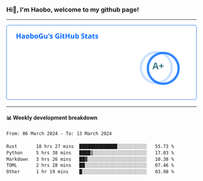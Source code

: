 <!--<h2 align="center"> Hi👋, I'm Haobo, welcome to my github page! </h2>-->
### Hi👋, I'm Haobo, welcome to my github page!
-------

<img href="https://github.com/HaoboGu" src="assets/stats.svg" alt="github stats" /> 

-------

#### 📊 **Weekly development breakdown**
<!--START_SECTION:waka-->

```txt
From: 06 March 2024 - To: 13 March 2024

Rust       18 hrs 27 mins  ██████████████░░░░░░░░░░░   55.73 %
Python     5 hrs 38 mins   ████▒░░░░░░░░░░░░░░░░░░░░   17.03 %
Markdown   3 hrs 26 mins   ██▓░░░░░░░░░░░░░░░░░░░░░░   10.38 %
TOML       2 hrs 28 mins   ██░░░░░░░░░░░░░░░░░░░░░░░   07.46 %
Other      1 hr 19 mins    █░░░░░░░░░░░░░░░░░░░░░░░░   03.98 %
```

<!--END_SECTION:waka-->
<!--
backup url: https://github-readme-status-dusky-ten.vercel.app/api?username=HaoboGu&count_private=true&show_icons=true&theme=transparent&border_color=2f80ed
-->
<!--
**HaoboGu/HaoboGu** is a ✨ _special_ ✨ repository because its `README.md` (this file) appears on your GitHub profile.

Here are some ideas to get you started:

- 🔭 I’m currently working on AI-assisted programming tools
- 🌱 I’m currently learning ...
- 👯 I’m looking to collaborate on ...
- 🤔 I’m looking for help with ...
- 💬 Ask me about ...
- 📫 How to reach me: ...
- 😄 Pronouns: ...
- ⚡ Fun fact: ...
-->
